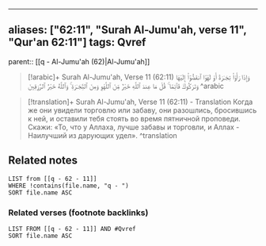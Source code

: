 
---
aliases: ["62:11", "Surah Al-Jumu'ah, verse 11", "Qur'an 62:11"]
tags: Qvref
---

parent:: [[q - Al-Jumu'ah (62)|Al-Jumu'ah]]

> [!arabic]+ Surah Al-Jumu'ah, Verse 11 (62:11)
> <span class="quran-arabic">وَإِذَا رَأَوْا۟ تِجَـٰرَةً أَوْ لَهْوًا ٱنفَضُّوٓا۟ إِلَيْهَا وَتَرَكُوكَ قَآئِمًا ۚ قُلْ مَا عِندَ ٱللَّهِ خَيْرٌ مِّنَ ٱللَّهْوِ وَمِنَ ٱلتِّجَـٰرَةِ ۚ وَٱللَّهُ خَيْرُ ٱلرَّٰزِقِينَ</span>
^arabic

> [!translation]+ Surah Al-Jumu'ah, Verse 11 (62:11) - Translation
> Когда же они увидели торговлю или забаву, они разошлись, бросившись к ней, и оставили тебя стоять во время пятничной проповеди. Скажи: «То, что у Аллаха, лучше забавы и торговли, и Аллах - Наилучший из дарующих удел».
^translation



## Related notes
```dataview
LIST from [[q - 62 - 11]]
WHERE !contains(file.name, "q - ")
SORT file.name ASC
```

### Related verses (footnote backlinks)
```dataview
LIST FROM [[q - 62 - 11]] AND #Qvref
SORT file.name ASC
```


